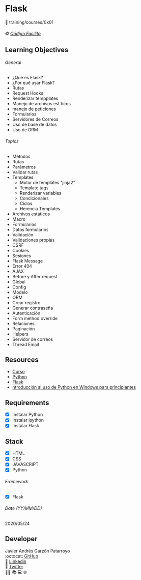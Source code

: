 # Flask
:open_file_folder: training/courses/0x01

###### :copyright: [Código Facilito](https://codigofacilito.com/)

## Learning Objectives
###### General
* ¿Qué es Flask?
* ¿Por qué usar Flask?
* Rutas
* Request Hooks
* Renderizar tempplates
* Manejo de archivos est´ticos
* manejo de peticiones
* Formularios
* Servidores de Correos
* Uso de base de datos
* Uso de ORM
###### Topics
* Métodos
* Rutas
* Parámetros
* Validar rutas
* Templates
  - Motor de templates "jinja2"
  - Template tags
  - Renderizar variables
  - Condicionales
  - Ciclos
  - Herencia Templates
* Archivos estáticos
* Macro
* Formularios
* Datos formularios
* Validación
* Validaciones propias
* CSRF
* Cookies
* Sesiones
* Flask Message
* Error 404
* AJAX
* Before y After request
* Global
* Config
* Modelo
* ORM
* Crear registro
* Generar contraseña
* Autenticación
* Form method override
* Relaciones
* Paginación
* Helpers
* Servidor de correos
* Thread Email

## Resources
* [Curso](https://www.youtube.com/playlist?list=PLagErt3C7iltAydvN6SgCVKsOH4xQQKsk)
* [Python](https://www.python.org/)
* [Flask](https://flask.palletsprojects.com)
* [ntroducción al uso de Python en Windows para principiantes](https://docs.microsoft.com/es-es/windows/python/beginners)

## Requirements
* [x] Instalar Python
* [x] Instalar ipython
* [x] Instalar Flask

## Stack
* [x] HTML
* [x] CSS
* [x] JAVASCRIPT
* [x] Python
###### Framework
* [x] Flask

###### Date (YY/MM/DD)
2020/05/24

## Developer
Javier Andrés Garzón Patarroyo  
:octocat: [GitHub](https://github.com/javierandresgp/)  
:link: [Linkedin](https://www.linkedin.com/in/javierandresgp/)  
:link: [Twitter](https://twitter.com/javierandresgp0)  
:man_technologist: :books: :computer: :globe_with_meridians: